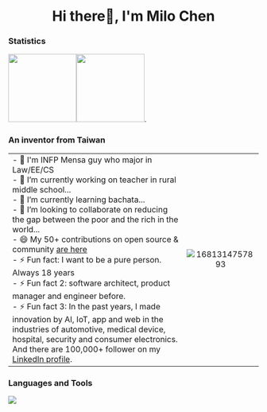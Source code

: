 

<h1 align="center">Hi there👋, I'm Milo Chen</h1>

### Statistics
<img align="" height="137px" src="https://github-readme-stats-one-rosy.vercel.app/api?username=milochen0418&hide_title=true&hide_border=true&show_icons=true&count_private=true&line_height=21&theme=dracula" /><img align="" height="137px" src="https://github-readme-stats-one-rosy.vercel.app/api/top-langs/?username=milochen0418&hide_title=true&hide_border=true&layout=compact&hide=html&theme=dracula" />. 


### An inventor from Taiwan


|  |   |
| :-----|  :----: |
| - 💬 I'm INFP Mensa guy who major in Law/EE/CS <br>- 🔭 I’m currently working on teacher in rural middle school...<br>- 🌱 I’m currently learning bachata...<br>- 👯 I’m looking to collaborate on reducing the gap between the poor and the rich in the world...<br>- 😄 My 50+ contributions on open source & community [are here](https://github.com/milochen0418/milochen0418/blob/main/all_contribution.md)<br>- ⚡ Fun fact: I want to be a pure person. Always 18 years <br>- ⚡ Fun fact 2: software architect, product manager and engineer before. <br>- ⚡ Fun fact 3: In the past years, I made innovation by AI, IoT, app and web in the industries of automotive, medical device, hospital, security and consumer electronics. And there are 100,000+ follower on my [LinkedIn profile](https://www.linkedin.com/in/milo-chen/). | ![1681314757893](https://user-images.githubusercontent.com/12568287/232023794-388a0269-9647-4d56-a3be-5a6e2e673ffb.jpeg)  |


### Languages and Tools
![](https://skillicons.dev/icons?i=linux,nginx,nodejs,py,js,ts,java,kotlin,swift,php,c,cpp,cs,go,visualstudio,vscode,vim,eclipse,dotnet,qt,gtk,jquery,bootstrap,threejs,css,sass,html,flask,tensorflow,react,processing,arduino,raspberrypi,bash,selenium,mongodb,sqlite,mysql,postgres,redis,firebase,supabase,postman,netlify,docker,git,github,gitlab,stackoverflow,linkedin,twitter&theme=light)


<!--
- 💬 I'm INFP Mensa guy who major in Law/EE/CS
- 🔭 I’m currently working on teacher in rural middle school...
- 🌱 I’m currently learning bachata...
- 👯 I’m looking to collaborate on reducing the gap between the poor and the rich in the world...
- 😄 My 50+ contributions on open source & community [are here](https://github.com/milochen0418/milochen0418/blob/main/all_contribution.md)
- ⚡ Fun fact 1: I'm alwasy 18 years old forever. Just want to be a pure person. 
- ⚡ Fun fact 2: I was a software architect, product manager and sensior engineer before. 
- ⚡ Fun fact 3: I'm also a creator of apple carplay from zero idea, In the past years, I'm also making many different kind of innovation by AI, IoT, app and web in the industries of automotive, medical device, hospital, security and consumer electronics. And I have 100,000+ follower on my [LinkedIn profile](https://www.linkedin.com/in/milo-chen/).
-->


<!--
**milochen0418/milochen0418** is a ✨ _special_ ✨ repository because its `README.md` (this file) appears on your GitHub profile.

Here are some ideas to get you started:

- 🔭 I’m currently working on ...
- 🌱 I’m currently learning ...
- 👯 I’m looking to collaborate on ...
- 🤔 I’m looking for help with ...
- 💬 Ask me about ...
- 📫 How to reach me: ...
- 😄 Pronouns: ...
- ⚡ Fun fact: ...
-->
